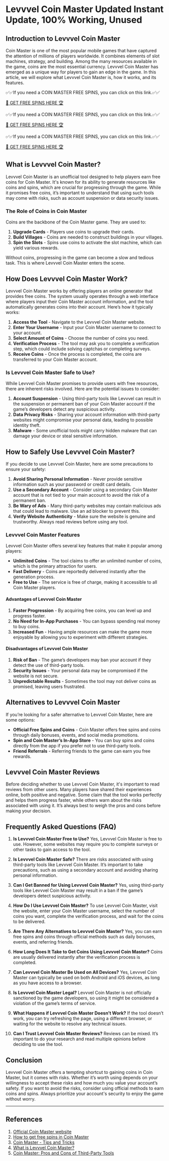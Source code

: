 # Levvvel Coin Master Updated Instant Update, 100% Working, Unused

## Introduction to Levvvel Coin Master

Coin Master is one of the most popular mobile games that have captured the attention of millions of players worldwide. It combines elements of slot machines, strategy, and building. Among the many resources available in the game, coins are the most essential currency. Levvvel Coin Master has emerged as a unique way for players to gain an edge in the game. In this article, we will explore what Levvvel Coin Master is, how it works, and its features.

✅✅If you need a COIN MASTER FREE SPINS, you can click on this link.✅✅

[🚀 GET FREE SPINS HERE 🏆](https://therewardgate.com/coinmasterspinsgenerator/)

✅✅If you need a COIN MASTER FREE SPINS, you can click on this link.✅✅

[🚀 GET FREE SPINS HERE 🏆](https://therewardgate.com/coinmasterspinsgenerator/)

✅✅If you need a COIN MASTER FREE SPINS, you can click on this link.✅✅

[🚀 GET FREE SPINS HERE 🏆](https://therewardgate.com/coinmasterspinsgenerator/)


## What is Levvvel Coin Master?

Levvvel Coin Master is an unofficial tool designed to help players earn free coins for Coin Master. It's known for its ability to generate resources like coins and spins, which are crucial for progressing through the game. While it promises free coins, it’s important to understand that using such tools may come with risks, such as account suspension or data security issues.

### The Role of Coins in Coin Master

Coins are the backbone of the Coin Master game. They are used to:
1. **Upgrade Cards** - Players use coins to upgrade their cards.
2. **Build Villages** - Coins are needed to construct buildings in your villages.
3. **Spin the Slots** - Spins use coins to activate the slot machine, which can yield various rewards.
   
Without coins, progressing in the game can become a slow and tedious task. This is where Levvvel Coin Master enters the scene. 

## How Does Levvvel Coin Master Work?

Levvvel Coin Master works by offering players an online generator that provides free coins. The system usually operates through a web interface where players input their Coin Master account information, and the tool automatically generates coins into their account. Here’s how it typically works:
1. **Access the Tool** - Navigate to the Levvvel Coin Master website.
2. **Enter Your Username** - Input your Coin Master username to connect to your account.
3. **Select Amount of Coins** - Choose the number of coins you need.
4. **Verification Process** - The tool may ask you to complete a verification step, which could include solving captchas or completing surveys.
5. **Receive Coins** - Once the process is completed, the coins are transferred to your Coin Master account.

### Is Levvvel Coin Master Safe to Use?

While Levvvel Coin Master promises to provide users with free resources, there are inherent risks involved. Here are the potential issues to consider:
1. **Account Suspension** - Using third-party tools like Levvvel can result in the suspension or permanent ban of your Coin Master account if the game’s developers detect any suspicious activity.
2. **Data Privacy Risks** - Sharing your account information with third-party websites might compromise your personal data, leading to possible identity theft.
3. **Malware** - Some unofficial tools might carry hidden malware that can damage your device or steal sensitive information.

## How to Safely Use Levvvel Coin Master?

If you decide to use Levvvel Coin Master, here are some precautions to ensure your safety:
1. **Avoid Sharing Personal Information** - Never provide sensitive information such as your password or credit card details.
2. **Use a Secondary Account** - Consider using a secondary Coin Master account that is not tied to your main account to avoid the risk of a permanent ban.
3. **Be Wary of Ads** - Many third-party websites may contain malicious ads that could lead to malware. Use an ad blocker to prevent this.
4. **Verify Website Authenticity** - Make sure the website is genuine and trustworthy. Always read reviews before using any tool.

### Levvvel Coin Master Features

Levvvel Coin Master offers several key features that make it popular among players:
- **Unlimited Coins** - The tool claims to offer an unlimited number of coins, which is the primary attraction for users.
- **Fast Delivery** - Coins are reportedly delivered instantly after the generation process.
- **Free to Use** - The service is free of charge, making it accessible to all Coin Master players.

#### Advantages of Levvvel Coin Master

1. **Faster Progression** - By acquiring free coins, you can level up and progress faster.
2. **No Need for In-App Purchases** - You can bypass spending real money to buy coins.
3. **Increased Fun** - Having ample resources can make the game more enjoyable by allowing you to experiment with different strategies.

#### Disadvantages of Levvvel Coin Master

1. **Risk of Ban** - The game’s developers may ban your account if they detect the use of third-party tools.
2. **Security Issues** - Your personal data may be compromised if the website is not secure.
3. **Unpredictable Results** - Sometimes the tool may not deliver coins as promised, leaving users frustrated.

## Alternatives to Levvvel Coin Master

If you’re looking for a safer alternative to Levvvel Coin Master, here are some options:
- **Official Free Spins and Coins** - Coin Master offers free spins and coins through daily bonuses, events, and social media promotions.
- **Spin and Coin Master’s In-App Store** - You can buy spins and coins directly from the app if you prefer not to use third-party tools.
- **Friend Referrals** - Referring friends to the game can earn you free rewards.

## Levvvel Coin Master Reviews

Before deciding whether to use Levvvel Coin Master, it's important to read reviews from other users. Many players have shared their experiences online, both positive and negative. Some claim that the tool works perfectly and helps them progress faster, while others warn about the risks associated with using it. It’s always best to weigh the pros and cons before making your decision.

## Frequently Asked Questions (FAQ)

1. **Is Levvvel Coin Master Free to Use?**
   Yes, Levvvel Coin Master is free to use. However, some websites may require you to complete surveys or other tasks to gain access to the tool.

2. **Is Levvvel Coin Master Safe?**
   There are risks associated with using third-party tools like Levvvel Coin Master. It’s important to take precautions, such as using a secondary account and avoiding sharing personal information.

3. **Can I Get Banned for Using Levvvel Coin Master?**
   Yes, using third-party tools like Levvvel Coin Master may result in a ban if the game’s developers detect suspicious activity.

4. **How Do I Use Levvvel Coin Master?**
   To use Levvvel Coin Master, visit the website, enter your Coin Master username, select the number of coins you want, complete the verification process, and wait for the coins to be delivered.

5. **Are There Any Alternatives to Levvvel Coin Master?**
   Yes, you can earn free spins and coins through official methods such as daily bonuses, events, and referring friends.

6. **How Long Does It Take to Get Coins Using Levvvel Coin Master?**
   Coins are usually delivered instantly after the verification process is completed.

7. **Can Levvvel Coin Master Be Used on All Devices?**
   Yes, Levvvel Coin Master can typically be used on both Android and iOS devices, as long as you have access to a browser.

8. **Is Levvvel Coin Master Legal?**
   Levvvel Coin Master is not officially sanctioned by the game developers, so using it might be considered a violation of the game’s terms of service.

9. **What Happens if Levvvel Coin Master Doesn’t Work?**
   If the tool doesn’t work, you can try refreshing the page, using a different browser, or waiting for the website to resolve any technical issues.

10. **Can I Trust Levvvel Coin Master Reviews?**
    Reviews can be mixed. It’s important to do your research and read multiple opinions before deciding to use the tool.

## Conclusion

Levvvel Coin Master offers a tempting shortcut to gaining coins in Coin Master, but it comes with risks. Whether it’s worth using depends on your willingness to accept these risks and how much you value your account’s safety. If you want to avoid the risks, consider using official methods to earn coins and spins. Always prioritize your account's security to enjoy the game without worry.

---

## References

1. [Official Coin Master website](https://www.coinmaster.com)
2. [How to get free spins in Coin Master](https://www.technobuffalo.com/coin-master-guide)
3. [Coin Master - Tips and Tricks](https://www.freemobilegames.com/coin-master-tips-and-tricks)
4. [What is Levvvel Coin Master?](https://www.onlinegamingtools.com/levvvel-coin-master)
5. [Coin Master: Pros and Cons of Third-Party Tools](https://www.gamesindustry.biz)

